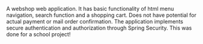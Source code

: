 A webshop web application. It has basic functionality of html menu navigation, search function and a shopping cart. Does not have potential for actual payment or mail order confirmation.
The application implements secure authentication and authorization through Spring Security. 
This was done for a school project!
